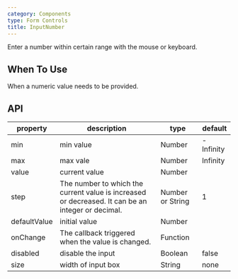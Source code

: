```yaml
---
category: Components
type: Form Controls
title: InputNumber
---
```


Enter a number within certain range with the mouse or keyboard.

## When To Use

When a numeric value needs to be provided.

## API

| property    | description           | type               | default       |
|-------------|----------------|--------------------|--------------|
| min     | min value   | Number | -Infinity        |
| max     | max vale       | Number      | Infinity           |
| value     | current value       | Number      |            |
| step     | The number to which the current value is increased or decreased. It can be an integer or decimal.  | Number or String      |  1      |
| defaultValue     | initial value       | Number      |            |
| onChange     | The callback triggered when the value is changed.     | Function      |            |
| disabled     | disable the input       | Boolean      |      false      |
| size    | width of input box  | String      |      none      |
